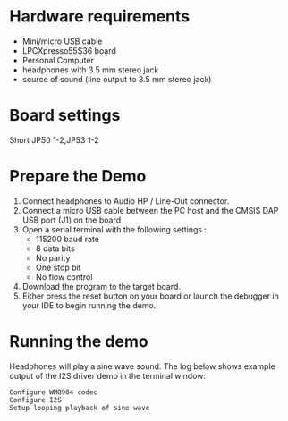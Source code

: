 Hardware requirements
=====================
- Mini/micro USB cable
- LPCXpresso55S36 board
- Personal Computer
- headphones with 3.5 mm stereo jack
- source of sound (line output to 3.5 mm stereo jack)

Board settings
============
Short JP50 1-2,JP53 1-2

Prepare the Demo
===============
1.  Connect headphones to Audio HP / Line-Out connector.
2.  Connect a micro USB cable between the PC host and the CMSIS DAP USB port (J1) on the board
3.  Open a serial terminal with the following settings :
    - 115200 baud rate
    - 8 data bits
    - No parity
    - One stop bit
    - No flow control
4.  Download the program to the target board.
5.  Either press the reset button on your board or launch the debugger in your IDE to begin running the demo.

Running the demo
================
Headphones will play a sine wave sound.
The log below shows example output of the I2S driver demo in the terminal window:
~~~~~~~~~~~~~~~~~~~~~~~~~~~~~~~~~~~
Configure WM8904 codec
Configure I2S
Setup looping playback of sine wave
~~~~~~~~~~~~~~~~~~~~~~~~~~~~~~~~~~~

